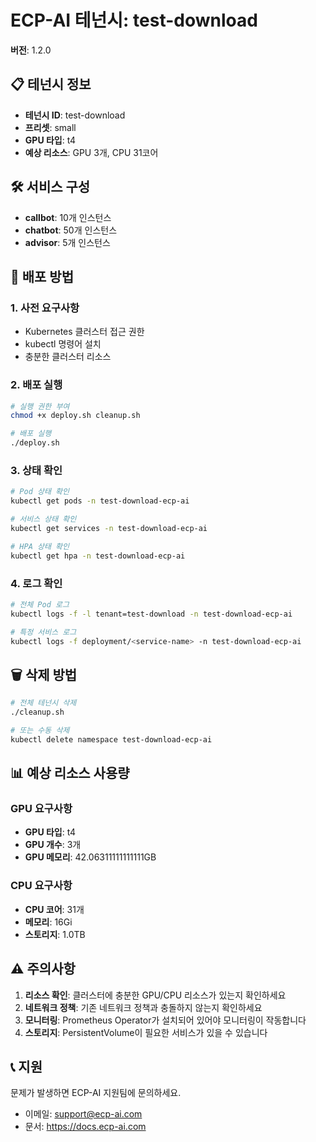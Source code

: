 # ECP-AI 테넌시: test-download

**버전**: 1.2.0

## 📋 테넌시 정보

- **테넌시 ID**: test-download
- **프리셋**: small
- **GPU 타입**: t4
- **예상 리소스**: GPU 3개, CPU 31코어

## 🛠️ 서비스 구성

- **callbot**: 10개 인스턴스
- **chatbot**: 50개 인스턴스
- **advisor**: 5개 인스턴스

## 🚀 배포 방법

### 1. 사전 요구사항
- Kubernetes 클러스터 접근 권한
- kubectl 명령어 설치
- 충분한 클러스터 리소스

### 2. 배포 실행
```bash
# 실행 권한 부여
chmod +x deploy.sh cleanup.sh

# 배포 실행
./deploy.sh
```

### 3. 상태 확인
```bash
# Pod 상태 확인
kubectl get pods -n test-download-ecp-ai

# 서비스 상태 확인
kubectl get services -n test-download-ecp-ai

# HPA 상태 확인
kubectl get hpa -n test-download-ecp-ai
```

### 4. 로그 확인
```bash
# 전체 Pod 로그
kubectl logs -f -l tenant=test-download -n test-download-ecp-ai

# 특정 서비스 로그
kubectl logs -f deployment/<service-name> -n test-download-ecp-ai
```

## 🗑️ 삭제 방법

```bash
# 전체 테넌시 삭제
./cleanup.sh

# 또는 수동 삭제
kubectl delete namespace test-download-ecp-ai
```

## 📊 예상 리소스 사용량

### GPU 요구사항
- **GPU 타입**: t4
- **GPU 개수**: 3개
- **GPU 메모리**: 42.06311111111111GB

### CPU 요구사항  
- **CPU 코어**: 31개
- **메모리**: 16Gi
- **스토리지**: 1.0TB

## ⚠️ 주의사항

1. **리소스 확인**: 클러스터에 충분한 GPU/CPU 리소스가 있는지 확인하세요
2. **네트워크 정책**: 기존 네트워크 정책과 충돌하지 않는지 확인하세요
3. **모니터링**: Prometheus Operator가 설치되어 있어야 모니터링이 작동합니다
4. **스토리지**: PersistentVolume이 필요한 서비스가 있을 수 있습니다

## 📞 지원

문제가 발생하면 ECP-AI 지원팀에 문의하세요.
- 이메일: support@ecp-ai.com
- 문서: https://docs.ecp-ai.com
